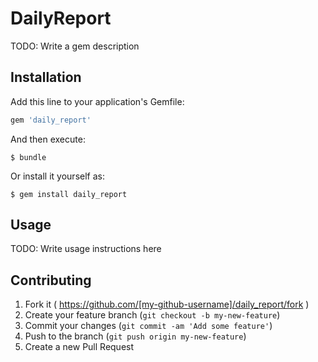 # DailyReport

TODO: Write a gem description

## Installation

Add this line to your application's Gemfile:

```ruby
gem 'daily_report'
```

And then execute:

    $ bundle

Or install it yourself as:

    $ gem install daily_report

## Usage

TODO: Write usage instructions here

## Contributing

1. Fork it ( https://github.com/[my-github-username]/daily_report/fork )
2. Create your feature branch (`git checkout -b my-new-feature`)
3. Commit your changes (`git commit -am 'Add some feature'`)
4. Push to the branch (`git push origin my-new-feature`)
5. Create a new Pull Request
